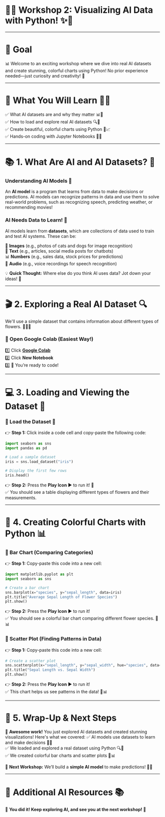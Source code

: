 # 🚀✨ **Workshop 2: Visualizing AI Data with Python!** ✨🚀

---

# 🎯 **Goal**
📊 Welcome to an exciting workshop where we dive into real AI datasets and create stunning, colorful charts using Python! No prior experience needed—just curiosity and creativity! 🚀

---

# 📌 **What You Will Learn** 🧠💡
✅ What AI datasets are and why they matter 📊💜  
✅ How to load and explore real AI datasets 🔍📂  
✅ Create beautiful, colorful charts using Python 🎨📈  
✅ Hands-on coding with Jupyter Notebooks 🦥🐖  

---

# 📚 **1. What Are AI and AI Datasets?** 🤔
### **Understanding AI Models** 🧠
An **AI model** is a program that learns from data to make decisions or predictions. AI models can recognize patterns in data and use them to solve real-world problems, such as recognizing speech, predicting weather, or recommending movies! 

### **AI Needs Data to Learn!** 📂
AI models learn from **datasets**, which are collections of data used to train and test AI systems. These can be:

📸 **Images** (e.g., photos of cats and dogs for image recognition)  
📜 **Text** (e.g., articles, social media posts for chatbots)  
📊 **Numbers** (e.g., sales data, stock prices for predictions)  
🎵 **Audio** (e.g., voice recordings for speech recognition)  

💡 **Quick Thought:** Where else do you think AI uses data? Jot down your ideas! 📝

---

# 🎬 **2. Exploring a Real AI Dataset** 🔍
We'll use a simple dataset that contains information about different types of flowers. 🌸🌿🌻

### **🚀 Open Google Colab (Easiest Way!)**
1️⃣ Click **<a href="https://colab.research.google.com/" target="_blank">Google Colab</a>**  
2️⃣ Click **New Notebook**  
3️⃣ 🎉 You’re ready to code!

---

# 💻 **3. Loading and Viewing the Dataset** 🦥
### **🔹 Load the Dataset** 💾
👉 **Step 1:** Click inside a code cell and copy-paste the following code:  
```python
import seaborn as sns
import pandas as pd

# Load a sample dataset
iris = sns.load_dataset("iris")

# Display the first few rows
iris.head()
```
👉 **Step 2:** Press the **Play Icon** ▶️ to run it! 🎉  
✅ You should see a table displaying different types of flowers and their measurements.

---

# 🎨 **4. Creating Colorful Charts with Python** 📊
### **🔹 Bar Chart (Comparing Categories)**
👉 **Step 1:** Copy-paste this code into a new cell:  
```python
import matplotlib.pyplot as plt
import seaborn as sns

# Create a bar chart
sns.barplot(x="species", y="sepal_length", data=iris)
plt.title("Average Sepal Length of Flower Species")
plt.show()
```
👉 **Step 2:** Press the **Play Icon** ▶️ to run it!  
✅ You should see a colorful bar chart comparing different flower species. 🌺📊

### **🔹 Scatter Plot (Finding Patterns in Data)**
👉 **Step 1:** Copy-paste this code into a new cell:  
```python
# Create a scatter plot
sns.scatterplot(x="sepal_length", y="sepal_width", hue="species", data=iris)
plt.title("Sepal Length vs. Sepal Width")
plt.show()
```
👉 **Step 2:** Press the **Play Icon** ▶️ to run it!  
✅ This chart helps us see patterns in the data! 🎨📊

---

# 🎯 **5. Wrap-Up & Next Steps**
🎉 **Awesome work!** You just explored AI datasets and created stunning visualizations! Here's what we covered:
✅ AI models use datasets to learn and make decisions 🧠📂  
✅ We loaded and explored a real dataset using Python 🔍🐖  
✅ We created colorful bar charts and scatter plots 🎨📊  

🚀 **Next Workshop:** We’ll build a **simple AI model** to make predictions! 🤖✨

---

# 🔗 **Additional AI Resources** 📚
🎉 **You did it! Keep exploring AI, and see you at the next workshop! 🚀**
